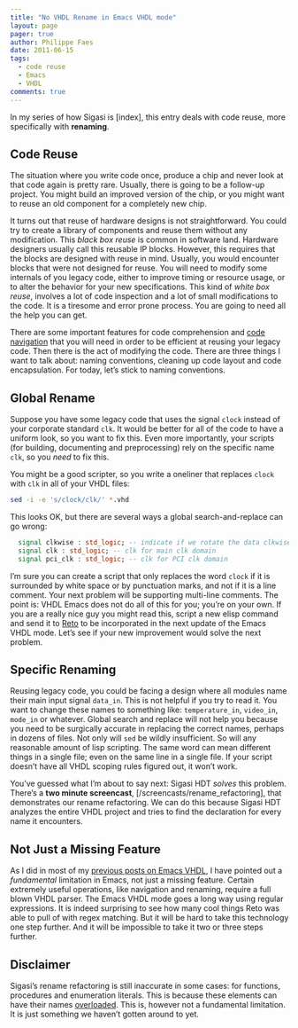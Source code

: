 ```yaml
---
title: "No VHDL Rename in Emacs VHDL mode"
layout: page 
pager: true
author: Philippe Faes
date: 2011-06-15
tags: 
  - code reuse
  - Emacs
  - VHDL
comments: true
---
```

In my series of how Sigasi is [index], this entry
deals with code reuse, more specifically with **renaming**.

Code Reuse
----------

The situation where you write code once, produce a chip and never look
at that code again is pretty rare. Usually, there is going to be a
follow-up project. You might build an improved version of the chip, or
you might want to reuse an old component for a completely new chip.

It turns out that reuse of hardware designs is not straightforward. You
could try to create a library of components and reuse them without any
modification. This *black box reuse* is common in software land.
Hardware designers usually call this reusable IP blocks. However, this
requires that the blocks are designed with reuse in mind. Usually, you
would encounter blocks that were not designed for reuse. You will need
to modify some internals of you legacy code, either to improve timing or
resource usage, or to alter the behavior for your new specifications.
This kind of *white box reuse*, involves a lot of code inspection and a
lot of small modifications to the code. It is a tiresome and error prone
process. You are going to need all the help you can get.

There are some important features for code comprehension and [code navigation](vhdl-emacs-mode-navigation-using-ctags-are-broken.html)
that you will need in order to be efficient at reusing your legacy code.
Then there is the act of modifying the code. There are three things I
want to talk about: naming conventions, cleaning up code layout and code
encapsulation. For today, let’s stick to naming conventions.

Global Rename
-------------

Suppose you have some legacy code that uses the signal `clock` instead
of your corporate standard `clk`. It would be better for all of the code
to have a uniform look, so you want to fix this. Even more importantly,
your scripts (for building, documenting and preprocessing) rely on the
specific name `clk`, so you *need* to fix this.

You might be a good scripter, so you write a oneliner that replaces
`clock` with `clk` in all of your VHDL files:
```bash
sed -i -e 's/clock/clk/' *.vhd
```
This looks OK, but there are several ways a global search-and-replace
can go wrong:
```vhdl
  signal clkwise : std_logic; -- indicate if we rotate the data clkwise
  signal clk : std_logic; -- clk for main clk domain
  signal pci_clk : std_logic; -- clk for PCI clk domain
```

I’m sure you can create a script that only replaces the word `clock` if
it is surrounded by white space or by punctuation marks, and not if it
is a line comment. Your next problem will be supporting multi-line
comments. The point is: VHDL Emacs does not do all of this for you;
you’re on your own. If you are a really nice guy you might read this,
script a new elisp command and send it to
[Reto](http://www.iis.ee.ethz.ch/~zimmi/emacs/vhdl-mode.html) to be
incorporated in the next update of the Emacs VHDL mode. Let’s see if
your new improvement would solve the next problem.

Specific Renaming
-----------------

Reusing legacy code, you could be facing a design where all modules name
their main input signal `data_in`. This is not helpful if you try to
read it. You want to change these names to something like:
`temperature_in`, `video_in`, `mode_in` or whatever. Global search and
replace will not help you because you need to be surgically accurate in
replacing the correct names, perhaps in dozens of files. Not only will
`sed` be wildly insufficient. So will any reasonable amount of lisp
scripting. The same word can mean different things in a single file;
even on the same line in a single file. If your script doesn’t have all
VHDL scoping rules figured out, it won’t work.

You’ve guessed what I’m about to say next: Sigasi HDT *solves* this
problem. There’s a **two minute screencast**, [/screencasts/rename_refactoring], that
demonstrates our rename refactoring. We can do this because Sigasi HDT
analyzes the entire VHDL project and tries to find the declaration for
every name it encounters.

Not Just a Missing Feature
--------------------------

As I did in most of my [previous posts on Emacs VHDL](.), I have
pointed out a *fundamental* limitation in Emacs, not just a missing
feature. Certain extremely useful operations, like navigation and
renaming, require a full blown VHDL parser. The Emacs VHDL mode goes a
long way using regular expressions. It is indeed surprising to see how
many cool things Reto was able to pull of with regex matching. But it
will be hard to take this technology one step further. And it will be
impossible to take it two or three steps further.

Disclaimer
----------

Sigasi’s rename refactoring is still inaccurate in some cases: for
functions, procedures and enumeration literals. This is because these
elements can have their names
[overloaded](http://en.wikipedia.org/wiki/Method_overloading). This is,
however not a fundamental limitation. It is just something we haven’t
gotten around to yet.
